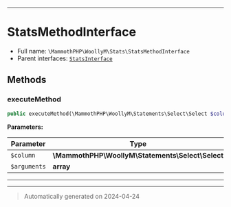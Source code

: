 ***

# StatsMethodInterface





* Full name: `\MammothPHP\WoollyM\Stats\StatsMethodInterface`
* Parent interfaces: [`StatsInterface`](./StatsInterface.md)


## Methods


### executeMethod



```php
public executeMethod(\MammothPHP\WoollyM\Statements\Select\Select $column, array $arguments): mixed
```








**Parameters:**

| Parameter | Type | Description |
|-----------|------|-------------|
| `$column` | **\MammothPHP\WoollyM\Statements\Select\Select** |  |
| `$arguments` | **array** |  |





***


***
> Automatically generated on 2024-04-24
